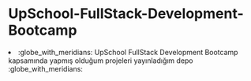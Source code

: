 <h1> UpSchool-FullStack-Development-Bootcamp </h1>
<li>:globe_with_meridians:  UpSchool FullStack Development Bootcamp kapsamında yapmış olduğum projeleri yayınladığım depo :globe_with_meridians: </li>
</br>



